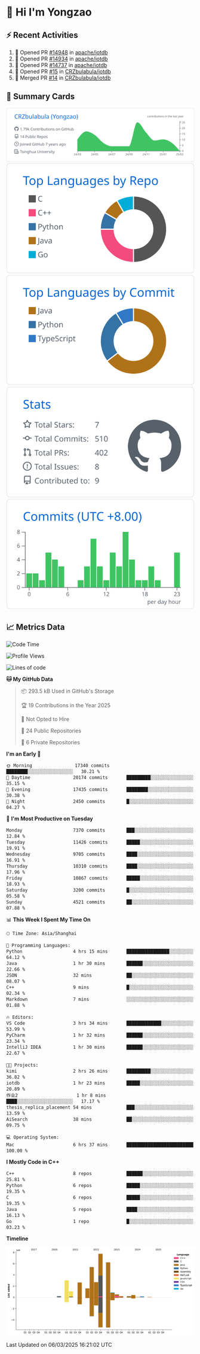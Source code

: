 # 👋 Hi I'm Yongzao

## ⚡ Recent Activities
<!--START_SECTION:activity-->
1. 💪 Opened PR [#14948](https://github.com/apache/iotdb/pull/14948) in [apache/iotdb](https://github.com/apache/iotdb)
2. 💪 Opened PR [#14934](https://github.com/apache/iotdb/pull/14934) in [apache/iotdb](https://github.com/apache/iotdb)
3. 💪 Opened PR [#14737](https://github.com/apache/iotdb/pull/14737) in [apache/iotdb](https://github.com/apache/iotdb)
4. 💪 Opened PR [#15](https://github.com/CRZbulabula/iotdb/pull/15) in [CRZbulabula/iotdb](https://github.com/CRZbulabula/iotdb)
5. 🎉 Merged PR [#14](https://github.com/CRZbulabula/iotdb/pull/14) in [CRZbulabula/iotdb](https://github.com/CRZbulabula/iotdb)
<!--END_SECTION:activity-->

## 🎑 Summary Cards

[![](https://raw.githubusercontent.com/CRZbulabula/CRZbulabula/main/profile-summary-card-output/github/0-profile-details.svg)](https://github.com/vn7n24fzkq/github-profile-summary-cards)
[![](https://raw.githubusercontent.com/CRZbulabula/CRZbulabula/main/profile-summary-card-output/github/1-repos-per-language.svg)](https://github.com/vn7n24fzkq/github-profile-summary-cards) [![](https://raw.githubusercontent.com/CRZbulabula/CRZbulabula/main/profile-summary-card-output/github/2-most-commit-language.svg)](https://github.com/vn7n24fzkq/github-profile-summary-cards)
[![](https://raw.githubusercontent.com/CRZbulabula/CRZbulabula/main/profile-summary-card-output/github/3-stats.svg)](https://github.com/vn7n24fzkq/github-profile-summary-cards) [![](https://raw.githubusercontent.com/CRZbulabula/CRZbulabula/main/profile-summary-card-output/github/4-productive-time.svg)](https://github.com/vn7n24fzkq/github-profile-summary-cards)

## 📈 Metrics Data

<!--START_SECTION:waka-->
![Code Time](http://img.shields.io/badge/Code%20Time-829%20hrs-blue)

![Profile Views](http://img.shields.io/badge/Profile%20Views-0-blue)

![Lines of code](https://img.shields.io/badge/From%20Hello%20World%20I%27ve%20Written-32.7%20million%20lines%20of%20code-blue)

**🐱 My GitHub Data** 

> 📦 293.5 kB Used in GitHub's Storage 
 > 
> 🏆 19 Contributions in the Year 2025
 > 
> 🚫 Not Opted to Hire
 > 
> 📜 24 Public Repositories 
 > 
> 🔑 6 Private Repositories 
 > 
**I'm an Early 🐤** 

```text
🌞 Morning                17340 commits       ████████░░░░░░░░░░░░░░░░░   30.21 % 
🌆 Daytime                20174 commits       █████████░░░░░░░░░░░░░░░░   35.15 % 
🌃 Evening                17435 commits       ████████░░░░░░░░░░░░░░░░░   30.38 % 
🌙 Night                  2450 commits        █░░░░░░░░░░░░░░░░░░░░░░░░   04.27 % 
```
📅 **I'm Most Productive on Tuesday** 

```text
Monday                   7370 commits        ███░░░░░░░░░░░░░░░░░░░░░░   12.84 % 
Tuesday                  11426 commits       █████░░░░░░░░░░░░░░░░░░░░   19.91 % 
Wednesday                9705 commits        ████░░░░░░░░░░░░░░░░░░░░░   16.91 % 
Thursday                 10310 commits       ████░░░░░░░░░░░░░░░░░░░░░   17.96 % 
Friday                   10867 commits       █████░░░░░░░░░░░░░░░░░░░░   18.93 % 
Saturday                 3200 commits        █░░░░░░░░░░░░░░░░░░░░░░░░   05.58 % 
Sunday                   4521 commits        ██░░░░░░░░░░░░░░░░░░░░░░░   07.88 % 
```


📊 **This Week I Spent My Time On** 

```text
🕑︎ Time Zone: Asia/Shanghai

💬 Programming Languages: 
Python                   4 hrs 15 mins       ████████████████░░░░░░░░░   64.12 % 
Java                     1 hr 30 mins        ██████░░░░░░░░░░░░░░░░░░░   22.66 % 
JSON                     32 mins             ██░░░░░░░░░░░░░░░░░░░░░░░   08.07 % 
C++                      9 mins              █░░░░░░░░░░░░░░░░░░░░░░░░   02.34 % 
Markdown                 7 mins              ░░░░░░░░░░░░░░░░░░░░░░░░░   01.88 % 

🔥 Editors: 
VS Code                  3 hrs 34 mins       █████████████░░░░░░░░░░░░   53.99 % 
PyCharm                  1 hr 32 mins        ██████░░░░░░░░░░░░░░░░░░░   23.34 % 
IntelliJ IDEA            1 hr 30 mins        ██████░░░░░░░░░░░░░░░░░░░   22.67 % 

🐱‍💻 Projects: 
kimi                     2 hrs 26 mins       █████████░░░░░░░░░░░░░░░░   36.82 % 
iotdb                    1 hr 23 mins        █████░░░░░░░░░░░░░░░░░░░░   20.89 % 
作业2                      1 hr 8 mins         ████░░░░░░░░░░░░░░░░░░░░░   17.17 % 
thesis_replica_placement 54 mins             ███░░░░░░░░░░░░░░░░░░░░░░   13.59 % 
AiSearch                 38 mins             ██░░░░░░░░░░░░░░░░░░░░░░░   09.75 % 

💻 Operating System: 
Mac                      6 hrs 37 mins       █████████████████████████   100.00 % 
```

**I Mostly Code in C++** 

```text
C++                      8 repos             ██████░░░░░░░░░░░░░░░░░░░   25.81 % 
Python                   6 repos             █████░░░░░░░░░░░░░░░░░░░░   19.35 % 
C                        6 repos             █████░░░░░░░░░░░░░░░░░░░░   19.35 % 
Java                     5 repos             ████░░░░░░░░░░░░░░░░░░░░░   16.13 % 
Go                       1 repo              █░░░░░░░░░░░░░░░░░░░░░░░░   03.23 % 
```



**Timeline**

![Lines of Code chart](https://raw.githubusercontent.com/CRZbulabula/CRZbulabula/main/assets/bar_graph.png)


 Last Updated on 06/03/2025 16:21:02 UTC
<!--END_SECTION:waka-->


